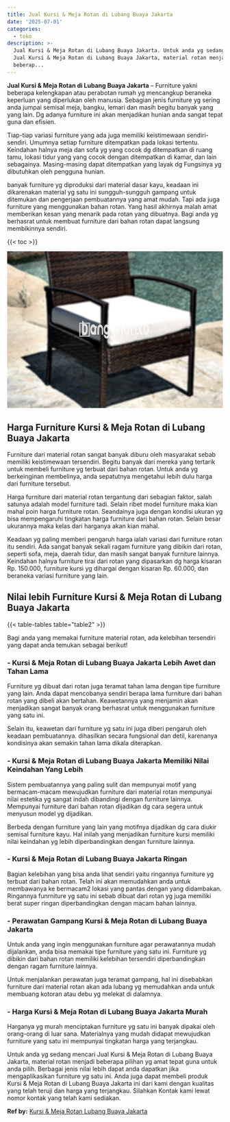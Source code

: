 ```yaml
---
title: Jual Kursi & Meja Rotan di Lubang Buaya Jakarta
date: '2025-07-01'
categories:
  - toko
description: >-
  Jual Kursi & Meja Rotan di Lubang Buaya Jakarta. Untuk anda yg sedang mencari
  Jual Kursi & Meja Rotan di Lubang Buaya Jakarta, material rotan menjadi
  beberap...
---
```


**Jual Kursi & Meja Rotan di Lubang Buaya Jakarta** – Furniture yakni beberapa kelengkapan atau perabotan rumah yg mencangkup beraneka keperluan yang diperlukan oleh manusia. Sebagian jenis furniture yg sering anda jumpai semisal meja, bangku, lemari dan masih begitu banyak yang yang lain. Dg adanya furniture ini akan menjadikan hunian anda sangat tepat guna dan efisien.

Tiap-tiap variasi furniture yang ada juga memiliki keistimewaan sendiri-sendiri. Umumnya setiap furniture ditempatkan pada lokasi tertentu. Keindahan halnya meja dan sofa yg yang cocok dg ditempatkan di ruang tamu, lokasi tidur yang yang cocok dengan ditempatkan di kamar, dan lain sebagainya. Masing-masing dapat ditempatkan yang layak dg Fungsinya yg dibutuhkan oleh pengguna hunian.

banyak furniture yg diproduksi dari material dasar kayu, keadaan ini dikarenakan material yg satu ini sungguh-sungguh gampang untuk ditemukan dan pengerjaan pembuatannya yang amat mudah. Tapi ada juga furniture yang menggunakan bahan rotan. Yang hasil akhirnya malah amat memberikan kesan yang menarik pada rotan yang dibuatnya. Bagi anda yg berhasrat untuk membuat furniture dari bahan rotan dapat langsung membikinnya sendiri.

{{< toc >}}

![Jual Kursi & Meja Rotan di Lubang Buaya Jakarta](/images/kursi-meja-rotan-murah03.png)

## Harga Furniture Kursi & Meja Rotan di Lubang Buaya Jakarta

Furniture dari material rotan sangat banyak diburu oleh masyarakat sebab memiliki keistimewaan tersendiri. Begitu banyak dari mereka yang tertarik untuk membeli furniture yg terbuat dari bahan rotan. Untuk anda yg berkeinginan membelinya, anda sepatutnya mengetahui lebih dulu harga dari furniture tersebut.

Harga furniture dari material rotan tergantung dari sebagian faktor, salah satunya adalah model furniture tadi. Selain ribet model furniture maka kian mahal poin harga furniture rotan. Seandainya juga dengan kondisi ukuran yg bisa mempengaruhi tingkatan harga furniture dari bahan rotan. Selain besar ukurannya maka kelas dari harganya akan kian mahal.

Keadaan yg paling memberi pengaruh harga ialah variasi dari furniture rotan itu sendiri. Ada sangat banyak sekali ragam furniture yang dibikin dari rotan, seperti sofa, meja, daerah tidur, dan masih sangat banyak furniture lainnya. Keindahan halnya furniture tirai dari rotan yang dipasarkan dg harga kisaran Rp. 150.000, furniture kursi yg dihargai dengan kisaran Rp. 60.000, dan beraneka variasi furniture yang lain.

## Nilai lebih Furniture Kursi & Meja Rotan di Lubang Buaya Jakarta

{{< table-tables table="table2" >}}

Bagi anda yang memakai furniture material rotan, ada kelebihan tersendiri yang dapat anda temukan sebagai berikut!

### \- Kursi & Meja Rotan di Lubang Buaya Jakarta Lebih Awet dan Tahan Lama

Furniture yg dibuat dari rotan juga teramat tahan lama dengan tipe furniture yang lain. Anda dapat mencobanya sendiri berapa lama furniture dari bahan rotan yang dibeli akan bertahan. Keawetannya yang menjamin akan menjadikan sangat banyak orang berhasrat untuk menggunakan furniture yang satu ini.

Selain itu, keawetan dari furniture yg satu ini juga diberi pengaruh oleh keadaan pembuatannya. dihasilkan secara fungsional dan detil, karenanya kondisinya akan semakin tahan lama dikala diterapkan.

### \- Kursi & Meja Rotan di Lubang Buaya Jakarta Memiliki Nilai Keindahan Yang Lebih

Sistem pembuatannya yang paling sulit dan mempunyai motif yang bermacam-macam mewujudkan furniture dari material rotan mempunyai nilai estetika yg sangat indah dibandingi dengan furniture lainnya. Mempunyai furniture dari bahan rotan dijadikan dg cara segera untuk menyusun model yg dijadikan.

Berbeda dengan furniture yang lain yang motifnya dijadikan dg cara diukir semisal furniture kayu. Hal inilah yang menjadikan furniture kursi memiliki nilai keindahan yg lebih diperbandingkan dengan furniture lainnya.

### \- Kursi & Meja Rotan di Lubang Buaya Jakarta Ringan

Bagian kelebihan yang bisa anda lihat sendiri yaitu ringannya furniture yg terbuat dari bahan rotan. Telah ini akan memudahkan anda untuk membawanya ke bermacam2 lokasi yang pantas dengan yang didambakan. Ringannya funrniture yg satu ini sebab dibuat dari rotan yg juga memiliki berat super ringan diperbandingkan dengan macam bahan lainnya.

### \- Perawatan Gampang Kursi & Meja Rotan di Lubang Buaya Jakarta

Untuk anda yang ingin menggunakan furniture agar perawatannya mudah dijalankan, anda bisa memakai tipe furniture yang satu ini. Furniture yg dibikin dari bahan rotan memiliki kelebihan tersendiri diperbandingkan dengan ragam furniture lainnya.

Untuk menjalankan perawatan juga teramat gampang, hal ini disebabkan furniture dari material rotan akan ada lubang yg memudahkan anda untuk membuang kotoran atau debu yg melekat di dalamnya.

### \- Harga Kursi & Meja Rotan di Lubang Buaya Jakarta Murah

Harganya yg murah menciptakan furniture yg satu ini banyak dipakai oleh orang-orang di luar sana. Materialnya yang mudah didapat mewujudkan furniture yang satu ini mempunyai tingkatan harga yang terjangkau.

Untuk anda yg sedang mencari Jual Kursi & Meja Rotan di Lubang Buaya Jakarta, material rotan menjadi beberapa pilihan yg amat tepat guna untuk anda pilih. Berbagai jenis nilai lebih dapat anda dapatkan jika mengaplikasikan furniture yg satu ini. Anda juga dapat membeli produk Kursi & Meja Rotan di Lubang Buaya Jakarta ini dari kami dengan kualitas yang telah teruji dan harga yang terjangkau. Silahkan Kontak kami lewat nomor kontak yang telah kami sediakan.

**Ref by:** [Kursi & Meja Rotan Lubang Buaya Jakarta](https://id.wikipedia.org/wiki/Kursi)
